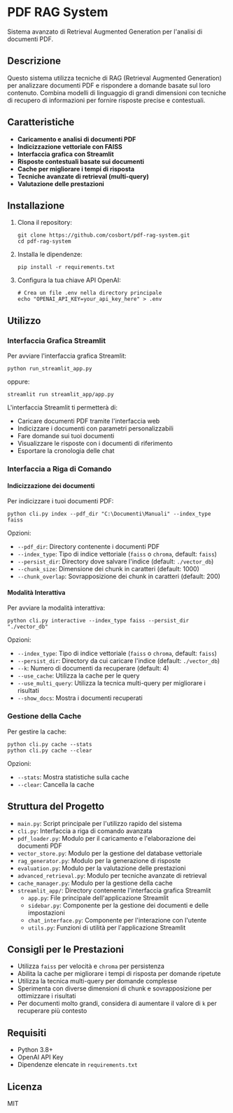 # PDF RAG System

Sistema avanzato di Retrieval Augmented Generation per l'analisi di documenti PDF.

## Descrizione

Questo sistema utilizza tecniche di RAG (Retrieval Augmented Generation) per analizzare documenti PDF e rispondere a domande basate sul loro contenuto. Combina modelli di linguaggio di grandi dimensioni con tecniche di recupero di informazioni per fornire risposte precise e contestuali.

## Caratteristiche

- **Caricamento e analisi di documenti PDF**
- **Indicizzazione vettoriale con FAISS**
- **Interfaccia grafica con Streamlit**
- **Risposte contestuali basate sui documenti**
- **Cache per migliorare i tempi di risposta**
- **Tecniche avanzate di retrieval (multi-query)**
- **Valutazione delle prestazioni**

## Installazione

1. Clona il repository:
   ```
   git clone https://github.com/cosbort/pdf-rag-system.git
   cd pdf-rag-system
   ```

2. Installa le dipendenze:
   ```
   pip install -r requirements.txt
   ```

3. Configura la tua chiave API OpenAI:
   ```
   # Crea un file .env nella directory principale
   echo "OPENAI_API_KEY=your_api_key_here" > .env
   ```

## Utilizzo

### Interfaccia Grafica Streamlit

Per avviare l'interfaccia grafica Streamlit:

```
python run_streamlit_app.py
```

oppure:

```
streamlit run streamlit_app/app.py
```

L'interfaccia Streamlit ti permetterà di:
- Caricare documenti PDF tramite l'interfaccia web
- Indicizzare i documenti con parametri personalizzabili
- Fare domande sui tuoi documenti
- Visualizzare le risposte con i documenti di riferimento
- Esportare la cronologia delle chat

### Interfaccia a Riga di Comando

#### Indicizzazione dei documenti

Per indicizzare i tuoi documenti PDF:

```
python cli.py index --pdf_dir "C:\Documenti\Manuali" --index_type faiss
```

Opzioni:
- `--pdf_dir`: Directory contenente i documenti PDF
- `--index_type`: Tipo di indice vettoriale (`faiss` o `chroma`, default: `faiss`)
- `--persist_dir`: Directory dove salvare l'indice (default: `./vector_db`)
- `--chunk_size`: Dimensione dei chunk in caratteri (default: 1000)
- `--chunk_overlap`: Sovrapposizione dei chunk in caratteri (default: 200)

#### Modalità Interattiva

Per avviare la modalità interattiva:

```
python cli.py interactive --index_type faiss --persist_dir "./vector_db"
```

Opzioni:
- `--index_type`: Tipo di indice vettoriale (`faiss` o `chroma`, default: `faiss`)
- `--persist_dir`: Directory da cui caricare l'indice (default: `./vector_db`)
- `--k`: Numero di documenti da recuperare (default: 4)
- `--use_cache`: Utilizza la cache per le query
- `--use_multi_query`: Utilizza la tecnica multi-query per migliorare i risultati
- `--show_docs`: Mostra i documenti recuperati

### Gestione della Cache

Per gestire la cache:

```
python cli.py cache --stats
python cli.py cache --clear
```

Opzioni:
- `--stats`: Mostra statistiche sulla cache
- `--clear`: Cancella la cache

## Struttura del Progetto

- `main.py`: Script principale per l'utilizzo rapido del sistema
- `cli.py`: Interfaccia a riga di comando avanzata
- `pdf_loader.py`: Modulo per il caricamento e l'elaborazione dei documenti PDF
- `vector_store.py`: Modulo per la gestione del database vettoriale
- `rag_generator.py`: Modulo per la generazione di risposte
- `evaluation.py`: Modulo per la valutazione delle prestazioni
- `advanced_retrieval.py`: Modulo per tecniche avanzate di retrieval
- `cache_manager.py`: Modulo per la gestione della cache
- `streamlit_app/`: Directory contenente l'interfaccia grafica Streamlit
  - `app.py`: File principale dell'applicazione Streamlit
  - `sidebar.py`: Componente per la gestione dei documenti e delle impostazioni
  - `chat_interface.py`: Componente per l'interazione con l'utente
  - `utils.py`: Funzioni di utilità per l'applicazione Streamlit

## Consigli per le Prestazioni

- Utilizza `faiss` per velocità e `chroma` per persistenza
- Abilita la cache per migliorare i tempi di risposta per domande ripetute
- Utilizza la tecnica multi-query per domande complesse
- Sperimenta con diverse dimensioni di chunk e sovrapposizione per ottimizzare i risultati
- Per documenti molto grandi, considera di aumentare il valore di `k` per recuperare più contesto

## Requisiti

- Python 3.8+
- OpenAI API Key
- Dipendenze elencate in `requirements.txt`

## Licenza

MIT
